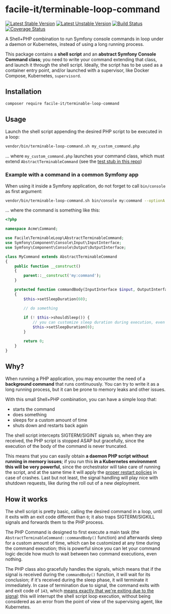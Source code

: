 # facile-it/terminable-loop-command

[![Latest Stable Version](https://poser.pugx.org/facile-it/terminable-loop-command/version)](https://packagist.org/packages/facile-it/terminable-loop-command)
[![Latest Unstable Version](https://poser.pugx.org/facile-it/terminable-loop-command/v/unstable)](//packagist.org/packages/facile-it/terminable-loop-command)
[![Build Status](https://travis-ci.org/facile-it/terminable-loop-command.svg?branch=master)](https://travis-ci.org/facile-it/terminable-loop-command)
[![Coverage Status](https://coveralls.io/repos/github/facile-it/terminable-loop-command/badge.svg?branch=master)](https://coveralls.io/github/facile-it/terminable-loop-command?branch=master)

A Shell+PHP combination to run Symfony console commands in loop under a daemon or Kubernetes, instead of using a long running process.

This package contains a **shell script** and an **abstract Symfony Console Command class**; you need to write your command extending that class, and launch it through the shell script. Ideally, the script has to be used as a container entry point, and/or launched with a supervisor, like Docker Compose, Kubernetes, `supervisord`.

## Installation
```bash
composer require facile-it/terminable-loop-command
```

## Usage
Launch the shell script appending the desired PHP script to be executed in a loop:
```bash
vendor/bin/terminable-loop-command.sh my_custom_command.php
```
... where `my_custom_command.php` launches your command class, which must extend `AbstractTerminableCommand` (see the [test stub in this repo](https://github.com/facile-it/terminable-loop-command/blob/master/tests/Stub/StubTerminableCommand.php)) 

### Example with a command in a common Symfony app 
When using it inside a Symfony application, do not forget to call `bin/console` as first argument:
```bash
vendor/bin/terminable-loop-command.sh bin/console my:command --optionA
```
... where the command is something like this:
```php
<?php

namespace Acme\Command;

use Facile\TerminableLoop\AbstractTerminableCommand;
use Symfony\Component\Console\Input\InputInterface;
use Symfony\Component\Console\Output\OutputInterface;

class MyCommand extends AbstractTerminableCommand
{
    public function __construct()
    {
        parent::__construct('my:command');
    }

    protected function commandBody(InputInterface $input, OutputInterface $output): int
    {
        $this->setSleepDuration(60);

        // do something
        
        if (! $this->shouldSleep()) {
            // you can customize sleep duration during execution, even conditionally
            $this->setSleepDuration(0); 
        }

        return 0;
    }
}
```

## Why?
When running a PHP application, you may encounter the need of a **background command** that runs continuously. You can try to write it as a long running process, but it can be prone to memory leaks and other issues.

With this small Shell+PHP combination, you can have a simple loop that:

 - starts the command
 - does something
 - sleeps for a custom amount of time
 - shuts down and restarts back again

The shell script intercepts SIGTERM/SIGINT signals so, when they are received, the PHP script is stopped ASAP but gracefully, since the execution of the body of the command is never truncated.

This means that you can easily obtain **a daemon PHP script without running in memory issues**; if you run this **in a Kubernetes environment this will be very powerful**, since the orchestrator will take care of running the script, and at the same time it will apply the [proper restart policies](https://kubernetes.io/docs/concepts/workloads/pods/pod-lifecycle/#restart-policy) in case of crashes. Last but not least, the signal handling will play nice with shutdown requests, like during the roll out of a new deployment.

## How it works
The shell script is pretty basic, calling the desired command in a loop, until it exits with an exit code different than `0`; it also traps SIGTERM/SIGKILL signals and forwards them to the PHP process.

The PHP Command is designed to first execute a main task (the `AbstractTerminableCommand::commandBody()` function) and afterwards sleep for a custom amount of time, which can be customized at any time during the command execution; this is powerful since you can let your command logic decide how much to wait between two command executions, even nothing.
 
The PHP class also gracefully handles the signals, which means that if the signal is received during the `commandBody()` function, it will wait for its conclusion; if it's received during the sleep phase, it will terminate it immediately. In case of termination due to signal, the command exits with and exit code of `143`, which [means exactly that we're exiting due to the signal](https://stackoverflow.com/questions/25304728/c-application-terminates-with-143-exit-code-what-does-it-mean): this will interrupt the shell script loop execution, without being considered as an error from the point of view of the supervising agent, like Kubernetes.
